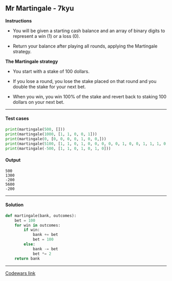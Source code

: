 ## Mr Martingale - 7kyu

**Instructions**

- You will be given a starting cash balance and an array of binary digits to represent a win (1) or a loss (0).

- Return your balance after playing all rounds, applying the Martingale strategy.

**The Martingale strategy**

- You start with a stake of 100 dollars.

- If you lose a round, you lose the stake placed on that round and you double the stake for your next bet.

- When you win, you win 100% of the stake and revert back to staking 100 dollars on your next bet.

---

#### Test cases

```python
print(martingale(500, []))
print(martingale(1000, [1, 1, 0, 0, 1]))
print(martingale(0, [0, 0, 0, 0, 1, 0, 0,]))
print(martingale(5100, [1, 1, 0, 1, 0, 0, 0, 0, 0, 1, 0, 0, 1, 1, 1, 0, 0, 1, 0, 0]))
print(martingale(-500, [1, 1, 0, 1, 0, 1, 0]))
```

#### Output

```
500
1300
-200
5600
-200
```

---

#### Solution

```python
def martingale(bank, outcomes):
    bet = 100
    for win in outcomes:
        if win:
            bank += bet
            bet = 100
        else:
            bank -= bet
            bet *= 2
    return bank
```

---

[Codewars link](https://www.codewars.com/kata/5eb34624fec7d10016de426e)
